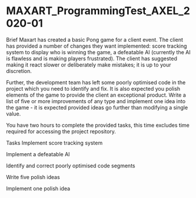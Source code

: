 # MAXART_ProgrammingTest_AXEL_2020-01

Brief
Maxart has created a basic Pong game for a client event. The client has provided a number of changes they want implemented: score tracking system to display who is winning the game, a defeatable AI (currently the AI is flawless and is making players frustrated). The client has suggested making it react slower or deliberately make mistakes; it is up to your discretion.

Further, the development team has left some poorly optimised code in the project which you need to identify and fix. It is also expected you polish elements of the game to provide the client an exceptional product. Write a list of five or more improvements of any type and implement one idea into the game - it is expected provided ideas go further than modifying a single value.

You have two hours to complete the provided tasks, this time excludes time required for accessing the project repository.

Tasks
Implement score tracking system

Implement a defeatable AI

Identify and correct poorly optimised code segments

Write five polish ideas

Implement one polish idea
